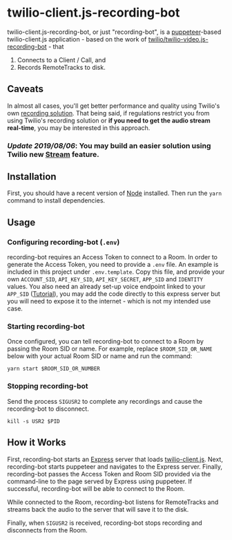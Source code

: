 twilio-client.js-recording-bot
=============================

twilio-client.js-recording-bot, or just "recording-bot", is a
[puppeteer](https://github.com/GoogleChrome/puppeteer)-based twilio-client.js application - based on the work of
[twilio/twilio-video.js-recording-bot](https://github.com/twilio/twilio-video.js-recording-bot) - that

1. Connects to a Client / Call, and
2. Records RemoteTracks to disk.

Caveats
-------

In almost all cases, you'll get better performance and quality using Twilio's own [recording solution](https://www.twilio.com/docs/voice/tutorials/how-to-record-phone-calls).
That being said, if regulations restrict you from using Twilio's recording
solution or **if you need to get the audio stream real-time**, you may be interested in this
approach.

### *Update 2019/08/06*: You may build an easier solution using Twilio new [Stream](https://www.twilio.com/docs/voice/twiml/stream) feature.


Installation
------------

First, you should have a recent version of [Node](https://nodejs.org/en)
installed. Then run the `yarn` command to install dependencies.

Usage
-----

### Configuring recording-bot (`.env`)

recording-bot requires an Access Token to connect to a Room. In order to
generate the Access Token, you need to provide a `.env` file. An example is
included in this project under `.env.template`. Copy this file, and provide your
own `ACCOUNT_SID`, `API_KEY_SID`, `API_KEY_SECRET`, `APP_SID` and `IDENTITY` values.
You also need an already set-up voice endpoint linked to your `APP_SID` ([Tutorial](https://www.twilio.com/docs/voice/client/tutorials/outgoing-calls)), you may add the code directly to this express server but you will need to expose it to the internet - which is not my intended use case.

### Starting recording-bot

Once configured, you can tell recording-bot to connect to a Room by passing the
Room SID or name. For example, replace `$ROOM_SID_OR_NAME` below with your
actual Room SID or name and run the command:

```
yarn start $ROOM_SID_OR_NUMBER
```

### Stopping recording-bot

Send the process `SIGUSR2` to complete any recordings and cause the
recording-bot to disconnect.

```
kill -s USR2 $PID
```

How it Works
------------

First, recording-bot starts an [Express](https://expressjs.com/) server that
loads [twilio-client.js](http://github.com/twilio/twilio-client.js). Next,
recording-bot starts puppeteer and navigates to the Express server. Finally,
recording-bot passes the Access Token and Room SID provided via the command-line
to the page served by Express using puppeteer. If successful, recording-bot will
be able to connect to the Room.

While connected to the Room, recording-bot listens for RemoteTracks and streams back the audio to the server that will save it to the disk.

Finally, when `SIGUSR2` is received, recording-bot stops recording and
disconnects from the Room.
